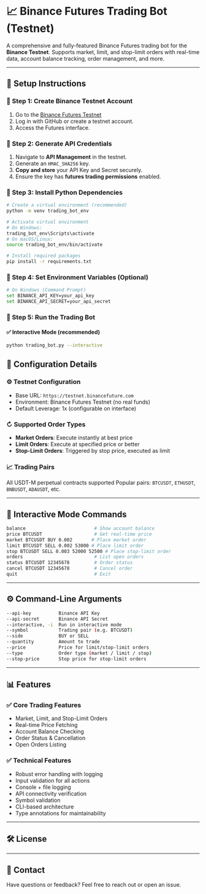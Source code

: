 # 📈 Binance Futures Trading Bot (Testnet)

A comprehensive and fully-featured Binance Futures trading bot for the **Binance Testnet**.
Supports market, limit, and stop-limit orders with real-time data, account balance tracking, order management, and more.

---

## 🚀 Setup Instructions

### 🔹 Step 1: Create Binance Testnet Account

1. Go to the [Binance Futures Testnet](https://testnet.binancefuture.com/)
2. Log in with GitHub or create a testnet account.
3. Access the Futures interface.

### 🔹 Step 2: Generate API Credentials

1. Navigate to **API Management** in the testnet.
2. Generate an `HMAC_SHA256` key.
3. **Copy and store** your API Key and Secret securely.
4. Ensure the key has **futures trading permissions** enabled.

### 🔹 Step 3: Install Python Dependencies

```bash
# Create a virtual environment (recommended)
python -m venv trading_bot_env

# Activate virtual environment
# On Windows:
trading_bot_env\Scripts\activate
# On macOS/Linux:
source trading_bot_env/bin/activate

# Install required packages
pip install -r requirements.txt
```

### 🔹 Step 4: Set Environment Variables (Optional)

```bash
# On Windows (Command Prompt)
set BINANCE_API_KEY=your_api_key
set BINANCE_API_SECRET=your_api_secret
```

### 🔹 Step 5: Run the Trading Bot

#### ✅ Interactive Mode (recommended)

```bash
python trading_bot.py --interactive
```

## 🔧 Configuration Details

### ⚙️ Testnet Configuration

* Base URL: `https://testnet.binancefuture.com`
* Environment: Binance Futures Testnet (no real funds)
* Default Leverage: 1x (configurable on interface)

### ↻ Supported Order Types

* **Market Orders**: Execute instantly at best price
* **Limit Orders**: Execute at specified price or better
* **Stop-Limit Orders**: Triggered by stop price, executed as limit

### 📈 Trading Pairs

All USDT-M perpetual contracts supported
Popular pairs: `BTCUSDT`, `ETHUSDT`, `BNBUSDT`, `ADAUSDT`, etc.

---

## 🎯 Interactive Mode Commands

```bash
balance                         # Show account balance
price BTCUSDT                   # Get real-time price
market BTCUSDT BUY 0.002       # Place market order
limit BTCUSDT SELL 0.002 53000 # Place limit order
stop BTCUSDT SELL 0.003 52000 52500 # Place stop-limit order
orders                          # List open orders
status BTCUSDT 12345678         # Order status
cancel BTCUSDT 12345678         # Cancel order
quit                            # Exit
```

---

## ⚙️ Command-Line Arguments

```bash
--api-key          Binance API Key
--api-secret       Binance API Secret
--interactive, -i  Run in interactive mode
--symbol           Trading pair (e.g. BTCUSDT)
--side             BUY or SELL
--quantity         Amount to trade
--price            Price for limit/stop-limit orders
--type             Order type (market / limit / stop)
--stop-price       Stop price for stop-limit orders
```

---

## 📊 Features

### ✅ Core Trading Features

* Market, Limit, and Stop-Limit Orders
* Real-time Price Fetching
* Account Balance Checking
* Order Status & Cancellation
* Open Orders Listing

### ✅ Technical Features

* Robust error handling with logging
* Input validation for all actions
* Console + file logging
* API connectivity verification
* Symbol validation
* CLI-based architecture
* Type annotations for maintainability

---

## 🛠 License

---

## 📨 Contact

Have questions or feedback?
Feel free to reach out or open an issue.
